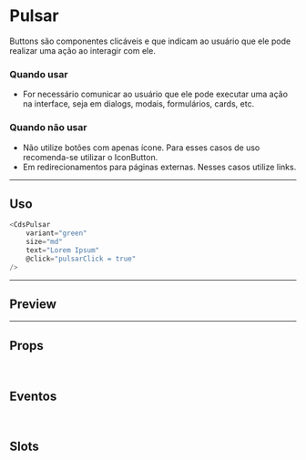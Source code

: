 # Pulsar

Buttons são componentes clicáveis e que indicam ao usuário que ele pode realizar uma ação ao interagir com ele.

### Quando usar

- For necessário comunicar ao usuário que ele pode executar uma ação na interface,
  seja em dialogs, modais, formulários, cards, etc.

### Quando não usar

- Não utilize botões com apenas ícone. Para esses casos de uso recomenda-se utilizar o IconButton.
- Em redirecionamentos para páginas externas. Nesses casos utilize links.

---

## Uso

```js
<CdsPulsar
	variant="green"
	size="md"
	text="Lorem Ipsum"
	@click="pulsarClick = true"
/>
```

---

## Preview

<PreviewContainer
	:component="CdsPulsar"
	:events="cdsPulsarEvents"
/>

---

## Props

<APITable
	name="Pulsar"
	section="props"
/>
<br />

## Eventos

<APITable
	name="Pulsar"
	section="events"
/>
<br />

## Slots

<APITable
	name="Pulsar"
	section="slots"
/>

<script setup>
import CdsPulsar from '@/components/Pulsar.vue';

const cdsPulsarEvents = [
	'pulsar-click'
];
</script>
